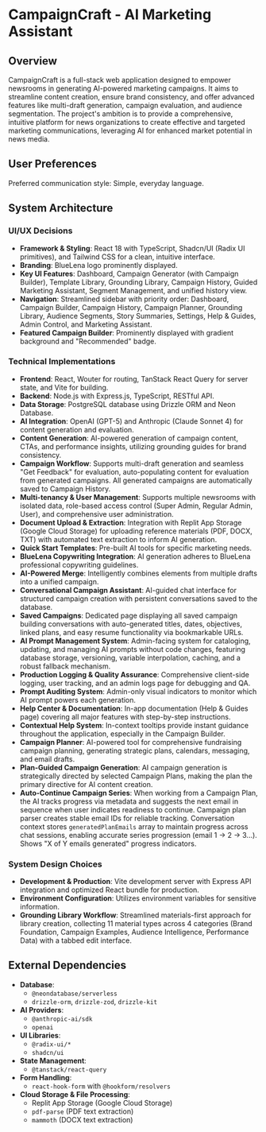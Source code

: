 # CampaignCraft - AI Marketing Assistant

## Overview
CampaignCraft is a full-stack web application designed to empower newsrooms in generating AI-powered marketing campaigns. It aims to streamline content creation, ensure brand consistency, and offer advanced features like multi-draft generation, campaign evaluation, and audience segmentation. The project's ambition is to provide a comprehensive, intuitive platform for news organizations to create effective and targeted marketing communications, leveraging AI for enhanced market potential in news media.

## User Preferences
Preferred communication style: Simple, everyday language.

## System Architecture

### UI/UX Decisions
- **Framework & Styling**: React 18 with TypeScript, Shadcn/UI (Radix UI primitives), and Tailwind CSS for a clean, intuitive interface.
- **Branding**: BlueLena logo prominently displayed.
- **Key UI Features**: Dashboard, Campaign Generator (with Campaign Builder), Template Library, Grounding Library, Campaign History, Guided Marketing Assistant, Segment Management, and unified history view.
- **Navigation**: Streamlined sidebar with priority order: Dashboard, Campaign Builder, Campaign History, Campaign Planner, Grounding Library, Audience Segments, Story Summaries, Settings, Help & Guides, Admin Control, and Marketing Assistant.
- **Featured Campaign Builder**: Prominently displayed with gradient background and "Recommended" badge.

### Technical Implementations
- **Frontend**: React, Wouter for routing, TanStack React Query for server state, and Vite for building.
- **Backend**: Node.js with Express.js, TypeScript, RESTful API.
- **Data Storage**: PostgreSQL database using Drizzle ORM and Neon Database.
- **AI Integration**: OpenAI (GPT-5) and Anthropic (Claude Sonnet 4) for content generation and evaluation.
- **Content Generation**: AI-powered generation of campaign content, CTAs, and performance insights, utilizing grounding guides for brand consistency.
- **Campaign Workflow**: Supports multi-draft generation and seamless "Get Feedback" for evaluation, auto-populating content for evaluation from generated campaigns. All generated campaigns are automatically saved to Campaign History.
- **Multi-tenancy & User Management**: Supports multiple newsrooms with isolated data, role-based access control (Super Admin, Regular Admin, User), and comprehensive user administration.
- **Document Upload & Extraction**: Integration with Replit App Storage (Google Cloud Storage) for uploading reference materials (PDF, DOCX, TXT) with automated text extraction to inform AI generation.
- **Quick Start Templates**: Pre-built AI tools for specific marketing needs.
- **BlueLena Copywriting Integration**: AI generation adheres to BlueLena professional copywriting guidelines.
- **AI-Powered Merge**: Intelligently combines elements from multiple drafts into a unified campaign.
- **Conversational Campaign Assistant**: AI-guided chat interface for structured campaign creation with persistent conversations saved to the database.
- **Saved Campaigns**: Dedicated page displaying all saved campaign building conversations with auto-generated titles, dates, objectives, linked plans, and easy resume functionality via bookmarkable URLs.
- **AI Prompt Management System**: Admin-facing system for cataloging, updating, and managing AI prompts without code changes, featuring database storage, versioning, variable interpolation, caching, and a robust fallback mechanism.
- **Production Logging & Quality Assurance**: Comprehensive client-side logging, user tracking, and an admin logs page for debugging and QA.
- **Prompt Auditing System**: Admin-only visual indicators to monitor which AI prompt powers each generation.
- **Help Center & Documentation**: In-app documentation (Help & Guides page) covering all major features with step-by-step instructions.
- **Contextual Help System**: In-context tooltips provide instant guidance throughout the application, especially in the Campaign Builder.
- **Campaign Planner**: AI-powered tool for comprehensive fundraising campaign planning, generating strategic plans, calendars, messaging, and email drafts.
- **Plan-Guided Campaign Generation**: AI campaign generation is strategically directed by selected Campaign Plans, making the plan the primary directive for AI content creation.
- **Auto-Continue Campaign Series**: When working from a Campaign Plan, the AI tracks progress via metadata and suggests the next email in sequence when user indicates readiness to continue. Campaign plan parser creates stable email IDs for reliable tracking. Conversation context stores `generatedPlanEmails` array to maintain progress across chat sessions, enabling accurate series progression (email 1 → 2 → 3...). Shows "X of Y emails generated" progress indicators.

### System Design Choices
- **Development & Production**: Vite development server with Express API integration and optimized React bundle for production.
- **Environment Configuration**: Utilizes environment variables for sensitive information.
- **Grounding Library Workflow**: Streamlined materials-first approach for library creation, collecting 11 material types across 4 categories (Brand Foundation, Campaign Examples, Audience Intelligence, Performance Data) with a tabbed edit interface.

## External Dependencies

- **Database**:
    - `@neondatabase/serverless`
    - `drizzle-orm`, `drizzle-zod`, `drizzle-kit`
- **AI Providers**:
    - `@anthropic-ai/sdk`
    - `openai`
- **UI Libraries**:
    - `@radix-ui/*`
    - `shadcn/ui`
- **State Management**:
    - `@tanstack/react-query`
- **Form Handling**:
    - `react-hook-form` with `@hookform/resolvers`
- **Cloud Storage & File Processing**:
    - Replit App Storage (Google Cloud Storage)
    - `pdf-parse` (PDF text extraction)
    - `mammoth` (DOCX text extraction)